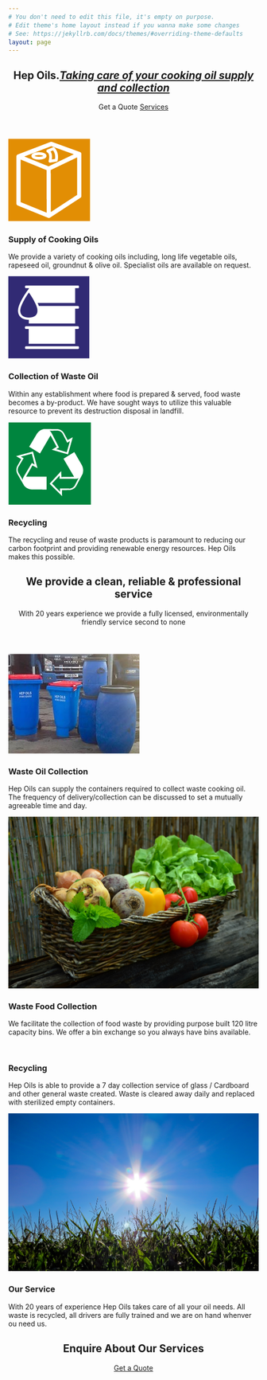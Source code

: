 ```yaml
---
# You don't need to edit this file, it's empty on purpose.
# Edit theme's home layout instead if you wanna make some changes
# See: https://jekyllrb.com/docs/themes/#overriding-theme-defaults
layout: page
---
```

<!-- Banner -->
  <section id="banner">
    <header>
      <h2>Hep Oils.<em><a class="scrolly" href="#products">Taking care of your cooking oil supply and collection</a></em></h2>
      <a class="next scrolly" ref="#" class="button">Get a Quote</a>
      <a class="next scrolly" ref="#" href="#services" class="button">Services</a>
    </header>
  </section>

<!-- Highlights -->
  <section id="products" class="wrapper style1">
    <div class="container">
      <div class="row 200%">
        <section class="4u 12u(narrower)">
          <div class="box highlight">
            <img class="icon major" src="images/oil.png" alt="Supply of Cooking Oils"/>
            <h3>Supply of Cooking Oils</h3>
            <p>We provide a variety of cooking oils including, long life vegetable oils, rapeseed oil, groundnut & olive oil.  Specialist oils are available on request.</p>
          </div>
        </section>
        <section class="4u 12u(narrower)">
          <div class="box highlight">
          <img class="icon major" src="images/oil-2.png" alt="Collection of Waste Oil"/>
            <h3>Collection of Waste Oil</h3>
            <p>Within any establishment where food is prepared & served, food waste becomes a by-product. We have sought ways to utilize this valuable resource to prevent its destruction disposal in landfill.</p>
          </div>
        </section>
        <section class="4u 12u(narrower)">
          <div class="box highlight">
          <img class="icon major" src="images/oil-3.png" alt="Recycling"/>
            <h3>Recycling</h3>
            <p>The recycling and reuse of waste products is paramount to reducing our carbon footprint and providing renewable energy resources. Hep Oils makes this possible.</p>
          </div>
        </section>
      </div>
    </div>
  </section>

<!-- Gigantic Heading -->
  <section class="wrapper style2">
    <div class="container">
      <header class="major">
        <h2>We provide a clean, reliable & professional service</h2>
        <p>With 20 years experience we provide a fully licensed, environmentally friendly service second to none</p>
      </header>
    </div>
  </section>

<!-- Posts -->
  <section id="services" class="wrapper style1">
    <div class="container">
      <div class="row">
        <section class="6u 12u(narrower)">
          <div class="box post">
            <a href="#" class="image left"><img src="images/holder.jpeg" alt="" /></a>
            <div class="inner">
              <h3>Waste Oil Collection</h3>
              <p>Hep Oils can supply the containers required to collect waste cooking oil. The frequency of delivery/collection can be discussed to set a mutually agreeable time and day.</p>
            </div>
          </div>
        </section>
        <section class="6u 12u(narrower)">
          <div class="box post">
            <a href="#" class="image left"><img src="images/food.jpg" alt="" /></a>
            <div class="inner">
              <h3>Waste Food Collection</h3>
              <p>We facilitate the collection of food waste by providing purpose built 120 litre capacity bins. We offer a bin exchange so you always have bins available.</p>
            </div>
          </div>
        </section>
      </div>
      <div class="row">
        <section class="6u 12u(narrower)">
          <div class="box post">
            <a href="#" class="image left"><img src="images/paper.jpeg" alt="" /></a>
            <div class="inner">
              <h3>Recycling</h3>
              <p>Hep Oils is able to provide a 7 day collection service of glass / Cardboard and other general waste created. Waste is cleared away daily and replaced with sterilized empty containers.</p>
            </div>
          </div>
        </section>
        <section class="6u 12u(narrower)">
          <div class="box post">
            <a href="#" class="image left"><img src="images/star.jpeg" alt="" /></a>
            <div class="inner">
              <h3>Our Service</h3>
              <p>With 20 years of experience Hep Oils takes care of all your oil needs. All waste is recycled, all drivers are fully trained and we are on hand whenver ou need us.</p>
            </div>
          </div>
        </section>
      </div>
    </div>
  </section>

<!-- CTA -->
  <section id="cta" class="wrapper style3">
    <div class="container">
      <header>
        <h2>Enquire About Our Services</h2>
        <a href="#" class="button">Get a Quote</a>
      </header>
    </div>
  </section>
